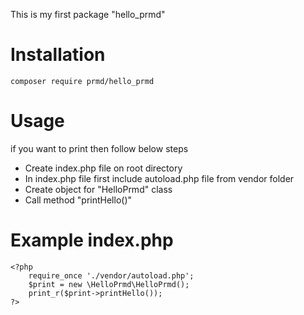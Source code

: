 This is my first package "hello_prmd"

# Installation
	composer require prmd/hello_prmd
# Usage
if you want to print then follow below steps 
- Create index.php file on root directory
- In index.php file first include autoload.php file from vendor folder
- Create object for "HelloPrmd" class
- Call method "printHello()"
# Example index.php 
	<?php 
		require_once './vendor/autoload.php';
		$print = new \HelloPrmd\HelloPrmd();
		print_r($print->printHello());
	?>
